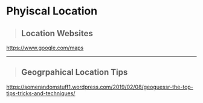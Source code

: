 # Phyiscal Location

> ## **Location Websites**

https://www.google.com/maps

---

> ## **Geogrpahical Location Tips**

https://somerandomstuff1.wordpress.com/2019/02/08/geoguessr-the-top-tips-tricks-and-techniques/